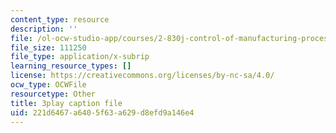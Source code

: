 ```yaml
---
content_type: resource
description: ''
file: /ol-ocw-studio-app/courses/2-830j-control-of-manufacturing-processes-sma-6303-spring-2008/221d6467a6405f63a629d8efd9a146e4_W20WvURZAIE.srt
file_size: 111250
file_type: application/x-subrip
learning_resource_types: []
license: https://creativecommons.org/licenses/by-nc-sa/4.0/
ocw_type: OCWFile
resourcetype: Other
title: 3play caption file
uid: 221d6467-a640-5f63-a629-d8efd9a146e4
---
```

